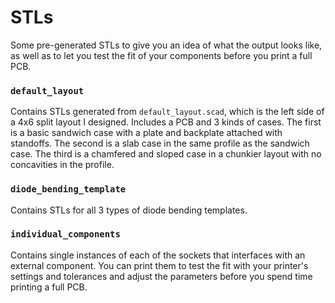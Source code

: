 # STLs
Some pre-generated STLs to give you an idea of what the output looks like, as well as to let you test the fit of your components before you print a full PCB.

### `default_layout`
Contains STLs generated from `default_layout.scad`, which is the left side of a 4x6 split layout I designed. Includes a PCB and 3 kinds of cases. The first is a basic sandwich case with a plate and backplate attached with standoffs. The second is a slab case in the same profile as the sandwich case. The third is a chamfered and sloped case in a chunkier layout with no concavities in the profile.

### `diode_bending_template`
Contains STLs for all 3 types of diode bending templates.

### `individual_components`
Contains single instances of each of the sockets that interfaces with an external component. You can print them to test the fit with your printer's settings and tolerances and adjust the parameters before you spend time printing a full PCB.
